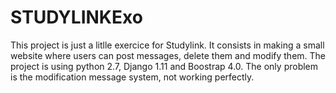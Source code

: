 # STUDYLINKExo

This project is just a litlle exercice for Studylink. It consists in making a small website where users can post messages, delete them and modify them. The project is using python 2.7, Django 1.11 and Boostrap 4.0.
The only problem is the modification message system, not working perfectly.

